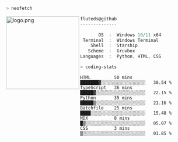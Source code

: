 ```zsh
> neofetch
```

<!--img align="left" src="https://github.com/fluteds.png" alt="logo.png" width="200"/>-->
<img align="left" src="https://external-content.duckduckgo.com/iu/?u=https%3A%2F%2F78.media.tumblr.com%2F975fca5f82161b190efdcaa05ffbd4ec%2Ftumblr_p6q6m9TJF01x3p3jmo1_500.png&f=1&nofb=1" alt="logo.png" width="200"/>

```csharp
fluteds@github
--------------

       OS  :  Windows 10/11 x64
 Terminal  :  Windows Terminal
    Shell  :  Starship
   Scheme  :  Gruvbox
Languages  :  Python, HTML, CSS
```

```zsh
> coding-stats
```

<!--START_SECTION:waka-->

```text
HTML         50 mins         ███████▓░░░░░░░░░░░░░░░░░   30.54 %
TypeScript   36 mins         █████▓░░░░░░░░░░░░░░░░░░░   22.15 %
Python       35 mins         █████▒░░░░░░░░░░░░░░░░░░░   21.16 %
Batchfile    25 mins         ████░░░░░░░░░░░░░░░░░░░░░   15.48 %
MDX          8 mins          █▒░░░░░░░░░░░░░░░░░░░░░░░   05.07 %
CSS          3 mins          ▒░░░░░░░░░░░░░░░░░░░░░░░░   01.85 %
```

<!--END_SECTION:waka-->
